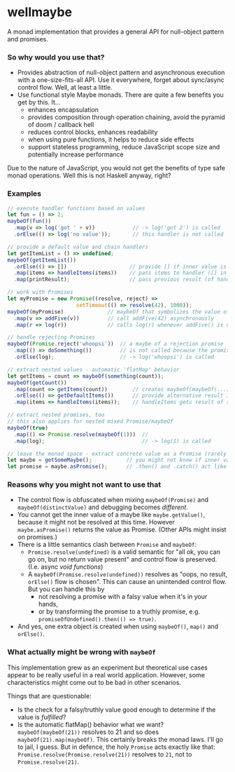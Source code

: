 # wellmaybe

A monad implementation that provides a general API for null-object pattern and promises.


### So why would you use that?
 * Provides abstraction of null-object pattern and asynchronous execution with a one-size-fits-all API. Use it everywhere, forget about sync/async control flow. Well, at least a little.
 * Use functional style Maybe monads. There are quite a few benefits you get by this. It...
   * enhances encapsulation
   * provides composition through operation chaining, avoid the pyramid of doom / callback hell
   * reduces control blocks, enhances readability
   * when using pure functions, it helps to reduce side effects
   * support stateless programming, reduce JavaScript scope size and potentially increase performance  

Due to the nature of JavaScript, you would not get the benefits of type safe monad operations. Well this is not Haskell anyway, right?

### Examples
```javascript
// execute handler functions based on values
let fun = () => 2;
maybeOf(fun())
  .map(v => log('got ' + v))            // -> log('got 2') is called
  .orElse(() => log('no value'));       // this handler is not called
```
```javascript
// provide a default value and chain handlers
let getItemList = () => undefined;
maybeOf(getItemList())
  .orElse(() => [])                    // provide [] if inner value is falsy
  .map(items => handleItems(items))    // pass items to handler ([] in that case)
  .map(printResult);                   // pass previous result (of handleItems(items)) to next handler
```
```javascript
// work with Promises
let myPromise = new Promise((resolve, reject) => 
                      setTimeout(() => resolve(42), 1000));
maybeOf(myPromise)              // maybeOf that symbolizes the value of a promise
  .map(v => addFive(v))         // call addFive(42) asynchronously
  .map(r => log(r))             // calls log(r) whenever addFive() is done
```
```javascript
// handle rejecting Promises 
maybeOf(Promise.reject('whoopsi'))  // a maybe of a rejection promise
  .map(() => doSomething())         // is not called because the promise is rejecting
  .orElse(log);                     // -> log('whoopsi') is called
```
```javascript
// extract nested values - automatic 'flatMap' behavior
let getItems = count => maybeOf(something(count));
maybeOf(getCount())
  .map(count => getItems(count))        // creates maybeOf(maybeOf(...))
  .orElse(() => getDefaultItems())      // provide alternative result if something(count) returns falsy
  .map(items => handleItems(items));    // handleItems gets result of something(count) or getDefaultItems()
```
```javascript
// extract nested promises, too
// this also applies for nested mixed Promise/maybeOf
maybeOf(true)
  .map(() => Promise.resolve(maybeOf(1)))  //
  .map(log);                               // -> log(1) is called
```
```javascript
// leave the monad space - extract concrete value as a Promise (rarely needed)
let maybe = getSomeMaybe();           // you might not know if inner value is present yet
let promise = maybe.asPromise();      // .then() and .catch() act like .map() and .orElse() of the maybe 
```

### Reasons why you might not want to use that 
 * The control flow is obfuscated when mixing `maybeOf(Promise)` and `maybeOf(distinctValue)` and debugging becomes *different*.
 * You cannot get the inner value of a maybe like `maybe.getValue()`, because it might not be resolved at this time. However `maybe.asPromise()` returns the value as Promise. (Other APIs might insist on promises.)
 * There is a little semantics clash between `Promise` and `maybeOf`: 
   * `Promise.resolve(undefined)` is a valid semantic for "all ok, you can go on, but no return value present" and control flow is preserved. (I.e. async *void functions*)
   * A `maybeOf(Promise.resolve(undefined))` resolves as "oops, no result, `orElse()` flow is chosen". This can cause an unintended control flow. But you can handle this by 
     * not resolving a promise with a falsy value when it's in your hands,
     * or by transforming the promise to a truthly promise, e.g. `promiseOfUndefined().then(() => true)`.
 * And yes, one extra object is created when using `maybeOf()`,  `map()` and `orElse()`.


### What actually might be wrong with `maybeOf` 

This implementation grew as an experiment but theoretical use cases appear to be really useful in a real world application. However, some characteristics might come out to be bad in other scenarios.

Things that are questionable:
 * Is the check for a falsy/truthly value good enough to determine if the value is *fulfilled*?
 * Is the automatic flatMap() behavior what we want? `maybeOf(maybeOf(21))` resolves to 21 and so does `maybeOf(21).map(maybeOf)`. This certainly breaks the monad laws. I'll go to jail, I guess. But in defence, the holy `Promise` acts exactly like that: `Promise.resolve(Promise.resolve(21))` resolves to `21`, not to `Promise.resolve(21)`.
